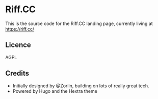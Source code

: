 # Riff.CC
This is the source code for the Riff.CC landing page, currently living at https://riff.cc/

## Licence
AGPL

## Credits
* Initially designed by @Zorlin, building on lots of really great tech.
* Powered by Hugo and the Hextra theme
